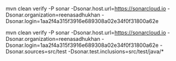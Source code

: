 
mvn clean verify -P sonar -Dsonar.host.url=https://sonarcloud.io -Dsonar.organization=reenasadhukhan -Dsonar.login=1aa2f4a315f3916e689308a02e34f0f31800a62e

mvn clean verify -P sonar -Dsonar.host.url=https://sonarcloud.io -Dsonar.organization=reenasadhukhan -Dsonar.login=1aa2f4a315f3916e689308a02e34f0f31800a62e -Dsonar.sources=src/test -Dsonar.test.inclusions=src/test/java/*

